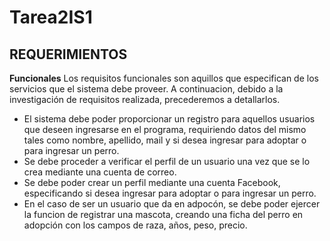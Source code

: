 # Tarea2IS1
## **REQUERIMIENTOS**
**Funcionales**
Los requisitos funcionales son aquillos que especifican de los servicios que el sistema debe proveer. A continuacion, debido a la investigación de requisitos realizada, precederemos a detallarlos.
- El sistema debe poder proporcionar un registro para aquellos usuarios que deseen ingresarse en el programa, requiriendo datos del mismo tales como nombre, apellido, mail y si desea ingresar para adoptar o para ingresar un perro.
-  Se debe proceder a verificar el perfil de un usuario una vez que se lo crea mediante una cuenta de correo.
- Se debe poder crear un perfil mediante una cuenta Facebook, especificando si desea ingresar para adoptar o para ingresar un perro.
- En el caso de ser un usuario que da en adpocón, se debe poder ejercer la funcion de registrar una mascota, creando una ficha del perro en adopción con los campos de raza, años, peso, precio.